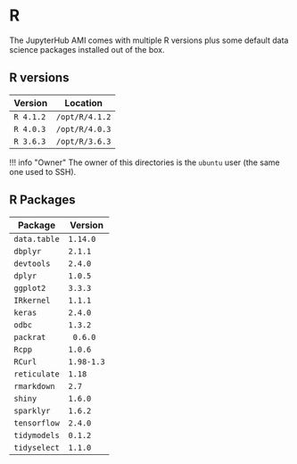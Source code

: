# R

The JupyterHub AMI comes with multiple R versions plus some default
data science packages installed out of the box.

## R versions

| Version | Location |
|---|---|
| `R 4.1.2` | `/opt/R/4.1.2` |
| `R 4.0.3` | `/opt/R/4.0.3` |
| `R 3.6.3` | `/opt/R/3.6.3` |

!!! info "Owner"
    The owner of this directories is the `ubuntu` user (the same one used to SSH).

## R Packages

| Package | Version |
| --- | --- |
| `data.table` | `1.14.0 ` |
| `dbplyr` | `2.1.1 ` |
| `devtools` | `2.4.0 ` |
| `dplyr` | `1.0.5 ` |
| `ggplot2` | `3.3.3 ` |
| `IRkernel` | `1.1.1 ` |
| `keras` | `2.4.0 ` |
| `odbc` | ` 1.3.2 ` |
| `packrat` | `  0.6.0 ` |
| `Rcpp` | ` 1.0.6 ` |
| `RCurl` | ` 1.98-1.3 ` |
| `reticulate` | `1.18 ` |
| `rmarkdown` | `2.7 ` |
| `shiny` | `1.6.0 ` |
| `sparklyr` | `1.6.2 ` |
| `tensorflow` | `2.4.0 ` |
| `tidymodels` | `0.1.2 ` |
| `tidyselect` | `1.1.0 ` |
